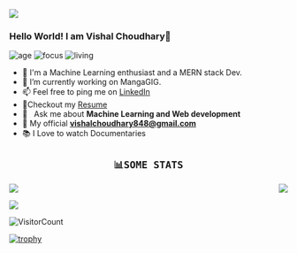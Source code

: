 <img src="./profile-3d-contrib/PicsArt_10-12-09.03.26.jpg">

### Hello World! I am Vishal Choudhary👋

![age](https://img.shields.io/badge/age-21-blue)
![focus](https://img.shields.io/badge/focus-FullStack-brightgreen)
![living](https://img.shields.io/badge/living-Agartala-3c9)

<!--
**VishalChoudhary/VishalChoudhary** is a ✨ _special_ ✨ repository because its `README.md` (this file) appears on your GitHub profile.

Here are some ideas to get you started:
-->


- 🔭 I'm a Machine Learning enthusiast and a MERN stack Dev.
- 🌱 I’m currently working on MangaGIG.
- 📫 Feel free to ping me on [LinkedIn](https://www.linkedin.com/in/rajeswar-sharma/)
- 📝Checkout my [Resume](https://drive.google.com/file/d/1JIUaD0xRl20NF3Qkv12vR7SVeWZWGEfy/view?usp=sharing)
- 💬 &nbsp; Ask me about **Machine Learning and Web development**
- 📧 My official **vishalchoudhary848@gmail.com**
- 📚 I Love to watch Documentaries


<p align="center">
  <h2 align="center"><code>📊SOME STATS</code></h4>
</p>

<img  src="https://github-readme-stats.vercel.app/api?username=VishalChoudhary&show_icons=true&theme=dark&line_height=40&count_private=true" align="right">
<img  src="https://github-readme-stats.vercel.app/api/top-langs/?username=VishalChoudhary&theme=dark">


<!-- ![Vishal's github contribution graph](https://activity-graph.herokuapp.com/graph?username=VishalChoudhary&bg_color=000000&color=FFFFFF&line=FFFFFF&point=00FF00) -->

![](./profile-3d-contrib/profile-season-animate.svg)

![VisitorCount](https://profile-counter.glitch.me/VishalChoudhary/count.svg)
<p align="center">
  
[![trophy](https://github-profile-trophy.vercel.app/?username=VishalChoudhary)](https://github.com/VishalChoudhary/github-profile-trophy)

</p>
